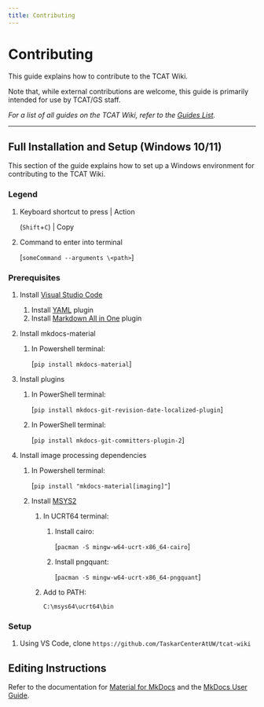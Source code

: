 ```yaml
---
title: Contributing
---
```


# Contributing

This guide explains how to contribute to the TCAT Wiki.

Note that, while external contributions are welcome, this guide is primarily intended for use by TCAT/GS staff.

_For a list of all guides on the TCAT Wiki, refer to the [Guides List](index.md)._

---

## Full Installation and Setup (Windows 10/11)

This section of the guide explains how to set up a Windows environment for contributing to the TCAT Wiki.

### Legend

1. Keyboard shortcut to press | Action

   (`Shift`+`C`) | Copy

2. Command to enter into terminal

   [`someCommand --arguments \<path>`]

### Prerequisites

1. Install [Visual Studio Code](https://code.visualstudio.com/)

   1. Install [YAML](https://marketplace.visualstudio.com/items?itemName=redhat.vscode-yaml) plugin
   2. Install [Markdown All in One](https://marketplace.visualstudio.com/items?itemName=yzhang.markdown-all-in-one) plugin

2. Install mkdocs-material

   1. In Powershell terminal:

      [`pip install mkdocs-material`]

3. Install plugins

   1. In PowerShell terminal:

      [`pip install mkdocs-git-revision-date-localized-plugin`]

   1. In PowerShell terminal:

      [`pip install mkdocs-git-committers-plugin-2`]

4. Install image processing dependencies

   1. In Powershell terminal:

      [`pip install "mkdocs-material[imaging]"`]

   2. Install [MSYS2](https://www.msys2.org/)

      1. In UCRT64 terminal:

         1. Install cairo:

            [`pacman -S mingw-w64-ucrt-x86_64-cairo`]

         2. Install pngquant:

            [`pacman -S mingw-w64-ucrt-x86_64-pngquant`]

      2. Add to PATH:

         `C:\msys64\ucrt64\bin`

### Setup

1. Using VS Code, clone `https://github.com/TaskarCenterAtUW/tcat-wiki`

## Editing Instructions

Refer to the documentation for [Material for MkDocs](https://squidfunk.github.io/mkdocs-material/) and the [MkDocs User Guide](https://www.mkdocs.org/user-guide/).

